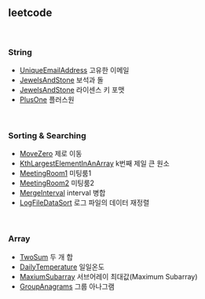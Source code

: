 

## leetcode

<br>

### String

- [UniqueEmailAddress](<https://github.com/duoh20/notebook/blob/master/JavaTest/src/leetCode/string/UniqueEmailAddress.java>) 고유한 이메일
- [JewelsAndStone](<https://github.com/duoh20/notebook/blob/master/JavaTest/src/leetCode/string/JewelsAndStone.java>) 보석과 돌
- [JewelsAndStone](<https://github.com/duoh20/notebook/blob/master/JavaTest/src/leetCode/string/LicenseKeyFormatting.java>) 라이센스 키 포맷
- [PlusOne](<https://github.com/duoh20/notebook/blob/master/JavaTest/src/leetCode/string/PlusOne.java>) 플러스원

<br>

### Sorting & Searching
- [MoveZero](<https://github.com/duoh20/notebook/blob/master/JavaTest/src/leetCode/sortingSearching/MoveZero.java>) 제로 이동
- [KthLargestElementInAnArray](<https://github.com/duoh20/notebook/blob/master/JavaTest/src/leetCode/sortingSearching/KthLargestElementInAnArray.java>) k번째 제일 큰 원소
- [MeetingRoom1](<https://github.com/duoh20/notebook/blob/master/JavaTest/src/leetCode/sortingSearching/MeetingRoom.java>) 미팅룸1
- [MeetingRoom2](<https://github.com/duoh20/notebook/blob/master/JavaTest/src/leetCode/sortingSearching/MeetingRoom2.java>) 미팅룸2
- [MergeInterval](<https://github.com/duoh20/notebook/blob/master/JavaTest/src/leetCode/sortingSearching/MergeInterval.java>) interval 병합
- [LogFileDataSort](<https://github.com/duoh20/notebook/blob/master/JavaTest/src/leetCode/sortingSearching/LogFileDataSort.java>) 로그 파일의 데이터 재정렬

<br>

### Array
- [TwoSum](<https://github.com/duoh20/notebook/blob/master/JavaTest/src/leetCode/array/TwoSum.java>) 두 개 합
- [DailyTemperature](<https://github.com/duoh20/notebook/blob/master/JavaTest/src/leetCode/array/DailyTemperature.java>) 일일온도
- [MaxiumSubarray](<https://github.com/duoh20/notebook/blob/master/JavaTest/src/leetCode/array/MaxiumSubarray.java>) 서브어레이 최대값(Maximum Subarray)
- [GroupAnagrams](<https://github.com/duoh20/notebook/blob/master/JavaTest/src/leetCode/array/GroupAnagrams.java>) 그룹 아나그램